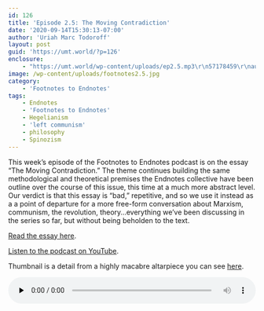 ```yaml
---
id: 126
title: 'Episode 2.5: The Moving Contradiction'
date: '2020-09-14T15:30:13-07:00'
author: 'Uriah Marc Todoroff'
layout: post
guid: 'https://umt.world/?p=126'
enclosure:
    - "https://umt.world/wp-content/uploads/ep2.5.mp3\r\n57178459\r\naudio/mpeg\r\n"
image: /wp-content/uploads/footnotes2.5.jpg
category:
    - 'Footnotes to Endnotes'
tags:
    - Endnotes
    - 'Footnotes to Endnotes'
    - Hegelianism
    - 'left communism'
    - philosophy
    - Spinozism
---
```


This week’s episode of the Footnotes to Endnotes podcast is on the essay “The Moving Contradiction.” The theme continues building the same methodological and theoretical premises the Endnotes collective have been outline over the course of this issue, this time at a much more abstract level. Our verdict is that this essay is “bad,” repetitive, and so we use it instead as a a point of departure for a more free-form conversation about Marxism, communism, the revolution, theory…everything we’ve been discussing in the series so far, but without being beholden to the text.

[Read the essay here](https://endnotes.org.uk/issues/2/en/endnotes-the-moving-contradiction).

[Listen to the podcast on YouTube](https://youtu.be/gBvkODvEyIc).

Thumbnail is a detail from a highly macabre altarpiece you can see [here](https://commons.wikimedia.org/wiki/File:Quinten_Massijs_(I)_-_St_John_Altarpiece_(central_panel)_-_WGA14271.jpg).

<audio class="wp-audio-shortcode" controls="controls" id="audio-126-5" preload="none" style="width: 100%;"><source src="https://umt.world/wp-content/uploads/ep2.5.mp3?_=5" type="audio/mpeg"></source><https://umt.world/wp-content/uploads/ep2.5.mp3></audio>